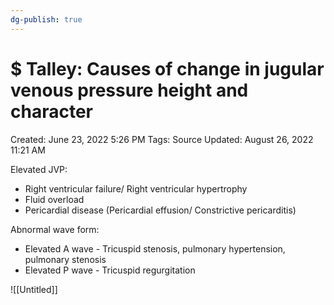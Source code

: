 ```yaml
---
dg-publish: true
---
```


# $ Talley: Causes of change in jugular venous pressure height and character

Created: June 23, 2022 5:26 PM
Tags: Source
Updated: August 26, 2022 11:21 AM

Elevated JVP:

- Right ventricular failure/ Right ventricular hypertrophy
- Fluid overload
- Pericardial disease (Pericardial effusion/ Constrictive pericarditis)

Abnormal wave form:

- Elevated A wave - Tricuspid stenosis, pulmonary hypertension, pulmonary stenosis
- Elevated P wave - Tricuspid regurgitation

![[Untitled]]